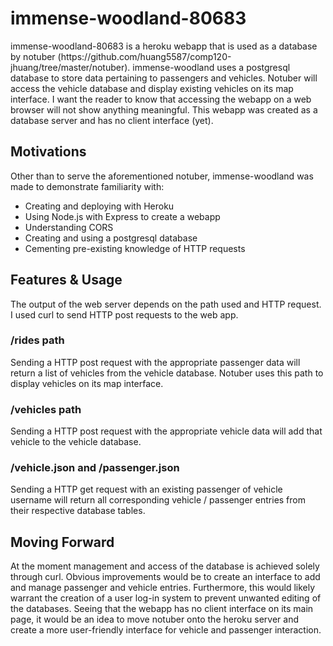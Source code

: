 <h1> immense-woodland-80683 </h1>
immense-woodland-80683 is a heroku webapp that is used as a database by notuber (https://github.com/huang5587/comp120-jhuang/tree/master/notuber). immense-woodland uses a postgresql database to store data pertaining to passengers and vehicles. Notuber will access the vehicle database and display existing vehicles on its map interface. I want the reader to know that accessing the webapp on a web browser will not show anything meaningful. This webapp was created as a database server and has no client interface (yet). 

<h2> Motivations </h2>
Other than to serve the aforementioned notuber, immense-woodland was made to demonstrate familiarity with:
  <ul>
   <li> Creating and deploying with Heroku </li>
   <li> Using Node.js with Express to create a webapp </li>
  <li> Understanding CORS </li>
  <li> Creating and using a postgresql database </li>
  <li> Cementing pre-existing knowledge of HTTP requests </li>
     
  </ul>

<h2> Features & Usage </h2>
The output of the web server depends on the path used and HTTP request. I used curl to send HTTP post requests to the web app.

<h3> /rides path </h3>
Sending a HTTP post request with the appropriate passenger data will return a list of vehicles from the vehicle database. Notuber uses this path to display vehicles on its map interface. 

<h3> /vehicles path </h3> 
Sending a HTTP post request with the appropriate vehicle data will add that vehicle to the vehicle database. 

<h3> /vehicle.json and /passenger.json </h3>
Sending a HTTP get request with an existing passenger of vehicle username will return all corresponding vehicle / passenger entries from their respective database tables. 

<h2> Moving Forward </h2>
At the moment management and access of the database is achieved solely through curl. Obvious improvements would be to create an interface to add and manage passenger and vehicle entries. Furthermore, this would likely warrant the creation of a user log-in system to prevent unwanted editing of the databases. Seeing that the webapp has no client interface on its main page, it would be an idea to move notuber onto the heroku server and create a more user-friendly interface for vehicle and passenger interaction. 
